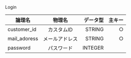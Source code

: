Login

|論理名|物理名|データ型|主キー|
|---|:---:|---:|---:|
|customer_id|カスタムID|STRING|○|
|mail_adoress|メールアドレス|STRING|○|
|password|パスワード|INTEGER||

